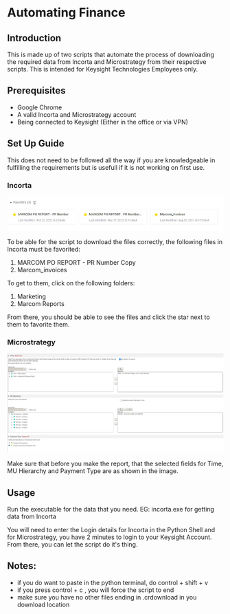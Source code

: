 # Automating Finance
## Introduction
This is made up of two scripts that automate the process of downloading the required data from Incorta and Microstrategy from their respective scripts. This is intended for Keysight Technologies Employees only.

## Prerequisites
- Google Chrome
- A valid Incorta and Microstrategy account
- Being connected to Keysight (Either in the office or via VPN)

## Set Up Guide
This does not need to be followed all the way if you are knowledgeable in fulfilling the requirements but is usefull if it is not working on first use.

### Incorta
![Image for setting up Incorta](Images/IncortaSetUp.jpg)

To be able for the script to download the files correctly, the following files in Incorta must be favorited:
1. MARCOM PO REPORT - PR Number Copy
2. Marcom_invoices

To get to them, click on the following folders:
1. Marketing
2. Marcom Reports

From there, you should be able to see the files and click the star next to them to favorite them.

### Microstrategy
![Image for setting up Microstrategy](Images/MicrostrategySetUp.jpg)

Make sure that before you make the report, that the selected fields for Time, MU Hierarchy and Payment Type are as shown in the image.

## Usage
Run the executable for the data that you need. EG: incorta.exe for getting data from Incorta

You will need to enter the Login details for Incorta in the Python Shell and for Microstrategy, you have 2 minutes to login to your Keysight Account. From there, you can let the script do it's thing.

## Notes:
- if you do want to paste in the python terminal, do control + shift + v
- if you press control + c , you will force the script to end
- make sure you have no other files ending in .crdownload in you download location
